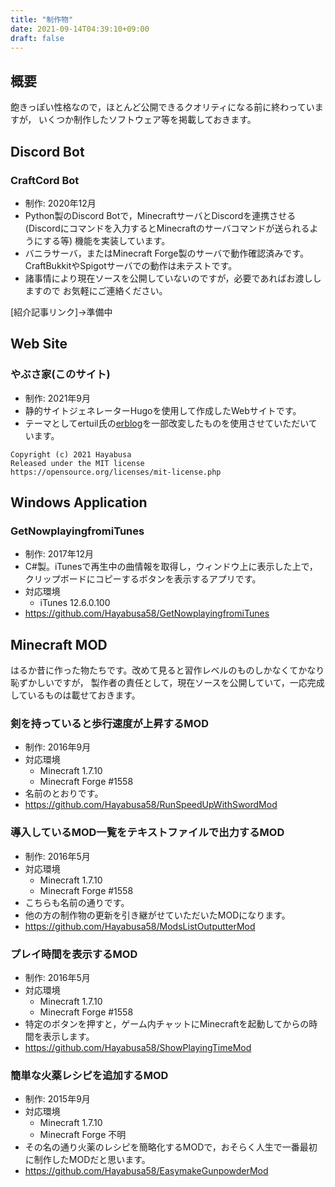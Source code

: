 ```yaml
---
title: "制作物"
date: 2021-09-14T04:39:10+09:00
draft: false
---
```


## 概要
飽きっぽい性格なので，ほとんど公開できるクオリティになる前に終わっていますが，
いくつか制作したソフトウェア等を掲載しておきます。

## Discord Bot

### CraftCord Bot
* 制作: 2020年12月
* Python製のDiscord Botで，MinecraftサーバとDiscordを連携させる
(Discordにコマンドを入力するとMinecraftのサーバコマンドが送られるようにする等)
機能を実装しています。
* バニラサーバ，またはMinecraft Forge製のサーバで動作確認済みです。
CraftBukkitやSpigotサーバでの動作は未テストです。
* 諸事情により現在ソースを公開していないのですが，必要であればお渡ししますので
お気軽にご連絡ください。

[紹介記事リンク]→準備中

## Web Site
### やぶさ家(このサイト)
* 制作: 2021年9月
* 静的サイトジェネレーターHugoを使用して作成したWebサイトです。
* テーマとしてertuil氏の[erblog](https://github.com/ertuil/erblog/blob/master/LICENSE.md)を一部改変したものを使用させていただいています。
```
Copyright (c) 2021 Hayabusa
Released under the MIT license
https://opensource.org/licenses/mit-license.php
```

## Windows Application
### GetNowplayingfromiTunes
* 制作: 2017年12月
* C#製。iTunesで再生中の曲情報を取得し，ウィンドウ上に表示した上で，クリップボードにコピーするボタンを表示するアプリです。
* 対応環境
  * iTunes 12.6.0.100
* https://github.com/Hayabusa58/GetNowplayingfromiTunes

## Minecraft MOD

はるか昔に作った物たちです。改めて見ると習作レベルのものしかなくてかなり恥ずかしいですが，
製作者の責任として，現在ソースを公開していて，一応完成しているものは載せておきます。

### 剣を持っていると歩行速度が上昇するMOD
* 制作: 2016年9月
* 対応環境
  * Minecraft 1.7.10
  * Minecraft Forge #1558
* 名前のとおりです。
* https://github.com/Hayabusa58/RunSpeedUpWithSwordMod

### 導入しているMOD一覧をテキストファイルで出力するMOD
* 制作: 2016年5月
* 対応環境
  * Minecraft 1.7.10
  * Minecraft Forge #1558
* こちらも名前の通りです。
* 他の方の制作物の更新を引き継がせていただいたMODになります。
* https://github.com/Hayabusa58/ModsListOutputterMod

### プレイ時間を表示するMOD
* 制作: 2016年5月
* 対応環境
  * Minecraft 1.7.10
  * Minecraft Forge #1558
* 特定のボタンを押すと，ゲーム内チャットにMinecraftを起動してからの時間を表示します。
* https://github.com/Hayabusa58/ShowPlayingTimeMod

### 簡単な火薬レシピを追加するMOD
* 制作: 2015年9月
* 対応環境
  * Minecraft 1.7.10
  * Minecraft Forge 不明
* その名の通り火薬のレシピを簡略化するMODで，おそらく人生で一番最初に制作したMODだと思います。
* https://github.com/Hayabusa58/EasymakeGunpowderMod
